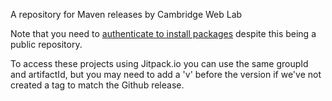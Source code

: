 A repository for Maven releases by Cambridge Web Lab

Note that you need to [authenticate to install packages](https://docs.github.com/en/packages/working-with-a-github-packages-registry/working-with-the-apache-maven-registry#installing-a-package) despite this being a public repository.

To access these projects using Jitpack.io you can use the same groupId and artifactId, but you may need to add a 'v' before the version if we've not created a tag to match the Github release.

